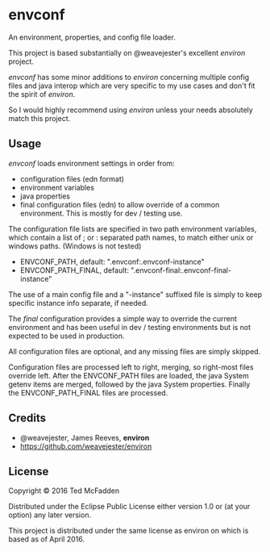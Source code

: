 # envconf

An environment, properties, and config file loader.

This project is based substantially on @weavejester's excellent *environ* project.

*envconf* has some minor additions to *environ* concerning multiple config files and java interop which are very specific to my use cases and don't fit the spirit of *environ*.

So I would highly recommend using *environ* unless your needs absolutely match this project.

## Usage

*envconf* loads environment settings in order from:

- configuration files  (edn format)
- environment variables
- java properties
- final configuration files (edn) to allow override of a common environment. This is mostly for dev / testing use.

The configuration file lists are specified in two path environment variables, which contain a list of ; or : separated path names,
to match either unix or windows paths. (Windows is not tested)

- ENVCONF_PATH,  default: ".envconf:.envconf-instance"
- ENVCONF_PATH_FINAL, default: ".envconf-final:.envconf-final-instance"

The use of a main config file and a "-instance" suffixed file is simply to keep specific instance info separate, if needed.

The *final* configuration provides a simple way to override the current environment
and has been useful in dev / testing environments but is not expected to be used in production.

All configuration files are optional, and any missing files are simply skipped.

Configuration files are processed left to right, merging, so right-most files override left. After the ENVCONF_PATH files are loaded,
the java System getenv items are merged, followed by the java System properties. Finally the ENVCONF_PATH_FINAL files are processed.

## Credits

- @weavejester, James Reeves, **environ**
- https://github.com/weavejester/environ


## License

Copyright © 2016 Ted McFadden

Distributed under the Eclipse Public License either version 1.0 or (at your option) any later version.

This project is distributed under the same license as environ on which is based as of April 2016.

